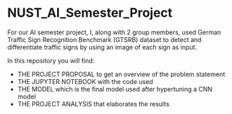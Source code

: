 # NUST_AI_Semester_Project

For our AI semester project, I, along with 2 group members, used German Traffic Sign Recognition Benchmark (GTSRB) dataset to detect and differentiate traffic signs by using an image of each sign
as input.

In this repository you will find:
- THE PROJECT PROPOSAL to get an overview of the problem statement
- THE JUPYTER NOTEBOOK with the code used
- THE MODEL which is the final model used after hypertuning a CNN model
- THE PROJECT ANALYSIS that elaborates the results
